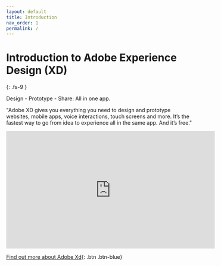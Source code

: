 ```yaml
---
layout: default
title: Introduction
nav_order: 1
permalink: /
---
```


# Introduction to Adobe Experience Design (XD)
{: .fs-9 }

Design - Prototype - Share: All in one app.

"Adobe XD gives you everything you need to design and prototype websites, mobile apps, voice interactions, touch screens and more. It’s the fastest way to go from idea to experience all in the same app. And it’s free."

<iframe width="560" height="315" src="https://www.youtube.com/embed/-UMOPpZ8SBU" frameborder="0" allow="accelerometer; autoplay; clipboard-write; encrypted-media; gyroscope; picture-in-picture" allowfullscreen></iframe>

[Find out more about Adobe Xd](https://www.adobe.com/uk/products/xd.html){: .btn .btn-blue}
